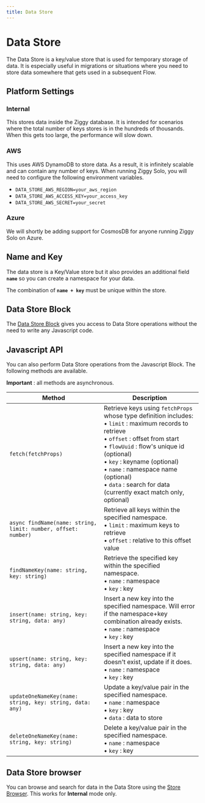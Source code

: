 ```yaml
---
title: Data Store
---
```


# Data Store

The Data Store is a key/value store that is used for temporary storage of data. 
It is especially useful in migrations or situations where you need to store data somewhere that gets used in a subsequent Flow.

## Platform Settings

### Internal
This stores data inside the Ziggy database. 
It is intended for scenarios where the total number of keys stores is in the hundreds of thousands. 
When this gets too large, the performance will slow down. 

### AWS
This uses AWS DynamoDB to store data. As a result, it is infinitely scalable and can contain any 
number of keys. When running Ziggy Solo, you will need to configure the following environment variables.

- `DATA_STORE_AWS_REGION=your_aws_region`
- `DATA_STORE_AWS_ACCESS_KEY=your_access_key`
- `DATA_STORE_AWS_SECRET=your_secret`

### Azure
We will shortly be adding support for CosmosDB for anyone running Ziggy Solo on Azure.

## Name and Key
The data store is a Key/Value store but it also provides an additional field **```name```** so you can create a namespace for your data. 

The combination of **```name + key```** must be unique within the store.

## Data Store Block
The [Data Store Block](block-types/utility/Data-Store) gives you access to Data Store operations without the need to write any Javascript code.

## Javascript API
You can also perform Data Store operations from the Javascript Block. The following methods are available.

**Important** : all methods are asynchronous.

| Method | Description |
|--------|-------------|
| `fetch(fetchProps)` | Retrieve keys using `fetchProps` whose type definition includes:<br/>• `limit` : maximum records to retrieve<br/>• `offset` : offset from start<br/>• `flowUuid` : flow's unique id (optional)<br/>• `key` : keyname (optional)<br/>• `name` : namespace name (optional)<br/>• `data` : search for data (currently exact match only, optional) |
| `async findName(name: string, limit: number, offset: number)` | Retrieve all keys within the specified namespace.<br/>• `limit` : maximum keys to retrieve<br/>• `offset` : relative to this offset value |
| `findNameKey(name: string, key: string)` | Retrieve the specified key within the specified namespace.<br/>• `name` : namespace<br/>• `key` : key |
| `insert(name: string, key: string, data: any)` | Insert a new key into the specified namespace. Will error if the namespace+key combination already exists.<br/>• `name` : namespace<br/>• `key` : key |
| `upsert(name: string, key: string, data: any)` | Insert a new key into the specified namespace if it doesn't exist, update if it does.<br/>• `name` : namespace<br/>• `key` : key |
| `updateOneNameKey(name: string, key: string, data: any)` | Update a key/value pair in the specified namespace.<br/>• `name` : namespace<br/>• `key` : key<br/>• `data` : data to store |
| `deleteOneNameKey(name: string, key: string)` | Delete a key/value pair in the specified namespace.<br/>• `name` : namespace<br/>• `key` : key |

## Data Store browser
You can browse and search for data in the Data Store using the [Store Browser](/user-guide/data-browser/Data-and-Memory-Store-Browser). 
This works for **Internal** mode only.
